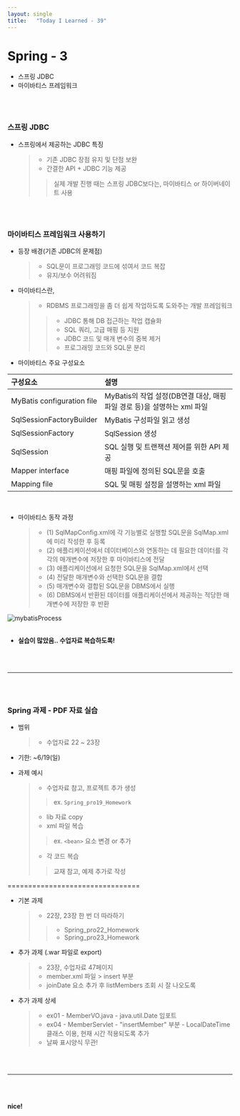 ```yaml
---
layout: single
title:   "Today I Learned - 39"
---
```


# Spring - 3
  * 스프링 JDBC
  * 마이바티스 프레임워크

<br>
<br>

### 스프링 JDBC
  * 스프링에서 제공하는 JDBC 특징
    > * 기존 JDBC 장점 유지 및 단점 보완
    > * 간결한 API + JDBC 기능 제공
    >> 실제 개발 진행 때는 스프링 JDBC보다는, 마이바티스 or 하이버네이트 사용

<br>
<br>

### 마이바티스 프레임워크 사용하기
  * 등장 배경(기존 JDBC의 문제점)
    > * SQL문이 프로그래밍 코드에 섞여서 코드 복잡
    > * 유지/보수 어려워짐

  * 마이바티스란,
    > * RDBMS 프로그래밍을 좀 더 쉽게 작업하도록 도와주는 개발 프레임워크
    >> * JDBC 통해 DB 접근하는 작업 캡슐화
    >> * SQL 쿼리, 고급 매핑 등 지원
    >> * JDBC 코드 및 매개 변수의 중복 제거
    >> * 프로그래밍 코드와 SQL문 분리

  * 마이바티스 주요 구성요소

|구성요소|설명|
|:---|:---|
|MyBatis configuration file|MyBatis의 작업 설정(DB연결 대상, 매핑 파일 경로 등)을 설명하는 xml 파일|
|SqlSessionFactoryBuilder|MyBatis 구성파일 읽고 생성|
|SqlSessionFactory|SqlSession 생성|
|SqlSession|SQL 실행 및 트랜잭션 제어를 위한 API 제공|
|Mapper interface|매핑 파일에 정의된 SQL문을 호출|
|Mapping file|SQL 및 매핑 설정을 설명하는 xml 파일|

<br>

  * 마이바티스 동작 과정
    > * (1) SqlMapConfig.xml에 각 기능별로 실행할 SQL문을 SqlMap.xml에 미리 작성한 후 등록
    > * (2) 애플리케이션에서 데이터베이스와 연동하는 데 필요한 데이터를 각각의 매개변수에 저장한 후 마이바티스에 전달
    > * (3) 애플리케이션에서 요청한 SQL문을 SqlMap.xml에서 선택
    > * (4) 전달한 매개변수와 선택한 SQL문을 결합
    > * (5) 매개변수와 결합된 SQL문을 DBMS에서 실행
    > * (6) DBMS에서 반환된 데이터를 애플리케이션에서 제공하는 적당한 매개변수에 저장한 후 반환 <br>

![mybatisProcess](http://rightmemory1999.github.io/images/data0603/mybatisProcess.png) <br><br>

  * **실습이 많았음.. 수업자료 복습하도록!**


<br>
<br>

* * *

<br>
<br>

### Spring 과제 - PDF 자료 실습 
  * 범위
    > * 수업자료 22 ~ 23장

  * 기한: ~6/19(일)

  * 과제 예시
    > * 수업자료 참고, 프로젝트 추가 생성
    >> ex. ```Spring_pro19_Homework```
    > * lib 자료 copy
    > * xml 파일 복습
    >> ex. ```<bean>``` 요소 변경 or 추가
    > * 각 코드 복습
    >> 교재 참고, 예제 추가로 작성

================================

  * 기본 과제
    > * 22장, 23장 한 번 더 따라하기
    >> * Spring_pro22_Homework
    >> * Spring_pro23_Homework

  * 추가 과제 (.war 파일로 export)
    > * 23장,  수업자료 47페이지
    > * member.xml 파일 > insert 부분
    > * joinDate 요소 추가 후 listMembers 조회 시 잘 나오도록

  * 추가 과제 상세
    > * ex01 - MemberVO.java - java.util.Date 임포트
    > * ex04 - MemberServlet - "insertMember" 부분 - LocalDateTime 클래스 이용, 현재 시간 적용되도록 추가
    > * 날짜 표시양식 무관!

<br>
<br>

* * *

<br>
<br>

**nice!**
